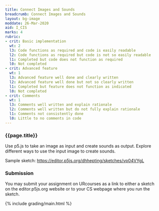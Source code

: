 ```yaml
---
title: Connect Images and Sounds
breadcrumb: Connect Images and Sounds
layout: bg-image
moddate: 26-Mar-2020
aid: I_CIS
marks: 4
rubric:
- crit: Basic implementation
  wt: 2
  l3: Code functions as required and code is easily readable
  l2: Code functions as required but code is not so easily readable
  l1: Completed but code does not function as required
  l0: Not completed
- crit: Advanced feature
  wt: 1
  l3: Advanced feature well done and clearly written
  l2: Advanced feature well done but not so clearly written
  l1: Completed but feature does not function as indicated
  l0: Not completed
- crit: Comments
  wt: 1
  l3: Comments well written and explain rationale
  l2: Comments well written but do not fully explain rationale
  l1: Comments not consistently done
  l0: Little to no comments in code
---
```

### {{page.title}}

Use p5.js to take an image as input and create sounds as output. Explore different ways to use the input
image to create sounds.

Sample sketch: <https://editor.p5js.org/dhhepting/sketches/vp04VYgL>

### Submission

You may submit your assignment on URcourses as a link to either a sketch on the editor.p5js.org website or to your CS webpage where you run the sketch.

{% include grading/main.html %}
